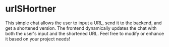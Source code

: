 # urlSHortner
This simple chat allows the user to input a URL, send it to the backend, and get a shortened version. The frontend dynamically updates the chat with both the user's input and the shortened URL.  Feel free to modify or enhance it based on your project needs!

